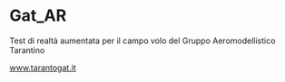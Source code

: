 # Gat_AR

Test di realtà aumentata per il campo volo del Gruppo Aeromodellistico Tarantino

www.tarantogat.it
